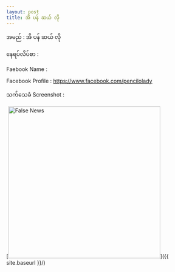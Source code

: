 ```yaml
---
layout: post
title: အိ ပန် ဆယ် လို
---
```

အမည် : အိ ပန် ဆယ် လို

နေရပ်လိပ်စာ : 

Faebook Name : 

Facebook Profile : https://www.facebook.com/pencilolady

သက်သေခံ Screenshot :

[<img src="{{ site.baseurl }}/images/1.jpg" alt="False News" style="width: 400px;"/>]({{ site.baseurl }}/)